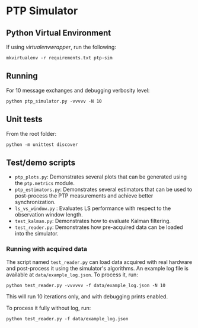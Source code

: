 # PTP Simulator

## Python Virtual Environment

If using *virtualenvwrapper*, run the following:

```
mkvirtualenv -r requirements.txt ptp-sim
```

## Running

For 10 message exchanges and debugging verbosity level:
```
python ptp_simulator.py -vvvvv -N 10
```

## Unit tests

From the root folder:
```
python -m unittest discover
```

## Test/demo scripts

* `ptp_plots.py`: Demonstrates several plots that can be generated using the
  `ptp.metrics` module.
* `ptp_estimators.py`: Demonstrates several estimators that can be used to
  post-process the PTP measurements and achieve better synchronization.
* `ls_vs_window.py` : Evaluates LS performance with respect to the observation
  window length.
* `test_kalman.py`: Demonstrates how to evaluate Kalman filtering.
* `test_reader.py`: Demonstrates how pre-acquired data can be loaded into the
  simulator.

### Running with acquired data

The script named `test_reader.py` can load data acquired with real hardware and
post-process it using the simulator's algorithms. An example log file is
available at `data/example_log.json`. To process it, run:

```
python test_reader.py -vvvvvv -f data/example_log.json -N 10
```

This will run 10 iterations only, and with debugging prints enabled.

To process it fully without log, run:

```
python test_reader.py -f data/example_log.json
```

